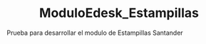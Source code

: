 <h1 align="center"> ModuloEdesk_Estampillas</h1>

Prueba para desarrollar el modulo de Estampillas Santander
